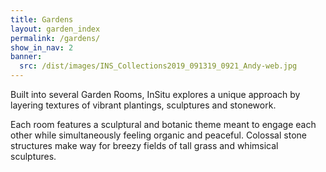 ```yaml
---
title: Gardens
layout: garden_index
permalink: /gardens/
show_in_nav: 2
banner:
  src: /dist/images/INS_Collections2019_091319_0921_Andy-web.jpg
---
```

Built into several Garden Rooms, InSitu explores a unique approach by layering textures of vibrant plantings, sculptures and stonework. 

Each room features a sculptural and botanic theme meant to engage each other while simultaneously feeling organic and peaceful.  Colossal stone structures make way for breezy fields of tall grass and whimsical sculptures.
